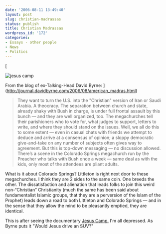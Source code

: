 ```yaml
---
date: '2006-08-11 13:49:40'
layout: post
slug: christian-madrassas
status: publish
title: Christian Madrassas
wordpress_id: '172'
categories:
- Essays - other people
- News
- Politics
---
```


[


![jesus camp](http://journal.davidbyrne.com/images/08_02_06_jesus_camp.jpg)



From the blog of ex-Talking-Head David Byrne:
](http://journal.davidbyrne.com/2006/08/american_madras.html)


> They want to turn the U.S. into the "Christian" version of Iran or Saudi Arabia. A theocracy. The separation between church and state, already shaky with Bush in charge, is under full frontal assault by this bunch — and they are well organized, too. The megachurches tell their parishioners who to vote for, what judges to support, letters to write, and where they should stand on the issues. Well, we all do this to some extent — even in casual chats with friends we attempt to deduce and arrive at a consensus of opinion; a sloppy democratic give-and-take on any number of subjects often gives way to agreement. But this is top-down messaging — no discussion allowed. There’s a scene in the Colorado Springs megachurch run by the Preacher who talks with Bush once a week — same deal as with the kids, only most of the attendees are pliant adults.

What is it about Colorado Springs? Littleton is right next door to these megachurches. I think they are 2 sides to the same coin. One breeds the other. The dissatisfaction and alienation that leads folks to join this weird non-“Christian” Christianity (much the same has been said about fundamentalist Islamic groups, that they are a perversion of the Islam of the Prophet) leads down a road to both Littleton and Colorado Springs — and in the sense that they allow the mind to be pleasantly emptied, they are identical.


This is after seeing the documentary [Jesus Camp.](http://lokifilms.com/site/jesuscamp.html) I'm all depressed. As Byrne puts it "Would Jesus drive an SUV?"
